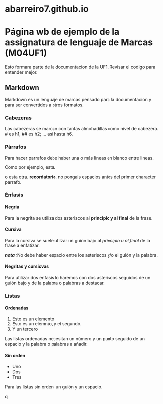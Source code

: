# abarreiro7.github.io

# Página wb de ejemplo de la assignatura de lenguaje de Marcas (M04UF1)

Esto formara parte de la documentacion de la UF1. Revisar el codigo para entender mejor.

## Markdown

Markdown es un lenguaje de marcas pensado para la documentacion y para ser convertidos a otros formatos.

### Cabezeras

Las cabezeras se marcan con tantas almohadillas como nivel de cabezera. # es h1, ## es h2; ... asi hasta h6.

### Pàrrafos 

Para hacer parrafos debe haber una o más lineas en blanco entre lineas.

Como por ejemplo, esta.

o esta otra. **recordatorio**. no pongais espacios antes del primer character parrafo.

### Énfasis

#### Negria

Para la negrita se utiliza dos asteriscos al **principio y al final** de la frase.

#### Cursiva 

Para la cursiva se suele utilzar un guion bajo al _principio u al final_ de la frase a enfatizar.

**_nota_** :No debe haber espacio entre los asteriscos y/o el guiòn y la palabra.

#### Negritas y cursicvas

Para utilizar dos enfasis lo haremos con dos asteriscos seguidos de un guión bajo y de la palabra o palabras a destacar.


### Listas

#### Ordenadas

1. Esto es un elemento
2. Esto es un elemnto, y el segundo.
3. Y un tercero

Las listas ordenadas necesitan un número y un punto seguido de un espacio y la palabra o palabras a añadir.

#### Sin orden

- Uno
- Dos
- Tres

Para las listas sin orden, un guión y un espacio.

q

